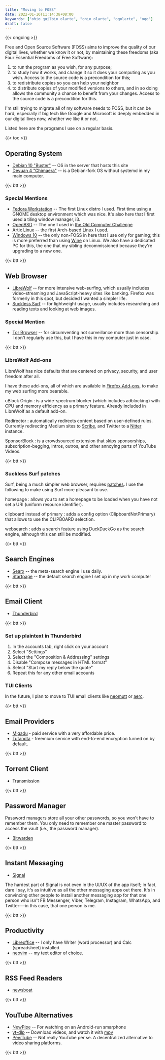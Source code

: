 ```yaml
---
title: "Moving to FOSS"
date: 2022-01-16T11:14:38+08:00
keywords: ["ohio quilbio olarte", "ohio olarte", "oqolarte", "oqo"]
draft: false
---
```

{{< ongoing >}}

Free and Open Source Software (FOSS) aims to improve the quality of our digital lives, whether we know it or not, by maintaining these freedoms (aka Four Essential Freedoms of Free Software):

1. to run the program as you wish, for any purpose;
1. to study how it works, and change it so it does your computing as you wish.
   Access to the source code is a precondition for this;
1. to redistribute copies so you can help your neighbor
1. to distribute copies of your modified versions to others, and in so doing
   allows the community a chance to benefit from your changes. Access to the
   source code is a precondition for this.

I'm still trying to migrate all of my software needs to FOSS,
but it can be hard, especially if big tech like Google and Microsoft
is deeply embedded in our digital lives now,
whether we like it or not.

Listed here are the programs I use on a regular basis.

{{< toc >}}
## Operating System 

- [Debian 10 "Buster"](https://www.debian.org/releases/buster/) -- OS in the server that
  hosts this site
- [Devuan 4
  "Chimaera"](https://www.devuan.org/os/announce/chimaera-release-announce-2021-10-14) -- is a Debian-fork OS without systemd in my main computer.

{{< btt >}}
### Special Mentions
- [Fedora Workstation](https://getfedora.org/en/workstation/) --
The first Linux distro I used.
First time using a GNOME desktop environment which was nice.
It's also here that I first used a tiling window manager, i3.
- [OpenBSD](https://www.openbsd.org/) -- The one I used in [the Old Computer Challenge](/old-computer)
- [Artix Linux](https://artixlinux.org/) -- the first Arch-based Linux
  I used.
- [Windows 10](https://www.microsoft.com/en-us/software-download/windows10ISO)
  -- the only non-FOSS in here that I use only for gaming;
  this is more preferred than using [Wine](https://www.winehq.org/) on Linux.
We also have a dedicated PC for this, the one that my sibling decommissioned
because they're upgrading to a new one.

{{< btt >}}
## Web Browser

- [LibreWolf](https://librewolf.net) -- for more intensive web-surfing,
which usually includes video-streaming
and JavaScript-heavy sites like banking.
Firefox was formerly in this spot,
but decided I wanted a simpler life.
- [Suckless Surf](https://surf.suckless.org) -- for lightweight usage,
usually includes researching and reading texts and looking at web images.

### Special Mention

- [Tor Browser](https://www.torproject.org) -- for circumventing not
  surveillance more than censorship.
I don't regularly use this,
but I have this in my computer just in case.

{{< btt >}}
### LibreWolf Add-ons
LibreWolf has nice defaults
that are centered on privacy, security, and user freedom after all.

I have these add-ons, all of which are available in [Firefox Add-ons](https://addons.mozilla.org/en-US/firefox/), to make my web surfing more bearable.

uBlock Origin
: is a wide-spectrum blocker
(which includes adblocking)
with CPU and memory efficiency as a primary feature.
Already included in LibreWolf as a default add-on.

Redirector
: automatically redirects content based on user-defined rules.
Currently redirecting Medium sites to [Scribe](https://scribe.rip),
and Twitter to a [Nitter](https://nitter.kavin.rocks) instance.

SponsorBlock
: is a crowdsourced extension that skips sponsorships, subscription-begging, intros, outros, and
other annoying parts of YouTube Videos.

{{< btt >}}
### Suckless Surf patches
Surf, being a much simpler web browser, requires
[patches](https://surf.suckless.org/patches/).
I use the following to make using Surf more pleasant to use.

homepage
: allows you to set a homepage to be loaded when you have not set a
  URI (uniform resource identifier).

clipboard instead of primary
: adds a config option (ClipboardNotPrimary) that allows to use the CLIPBOARD selection.

websearch
: adds a search feature using DuckDuckGo as the search engine,
although this can still be modified.

{{< btt >}}
## Search Engines
- [Searx](https://searx.be/) -- the meta-search engine I use daily.
- [Startpage](https://www.startpage.com/) -- the default search engine I set up
  in my work computer

{{< btt >}}
## Email Client

- [Thunderbird](https://www.thunderbird.net/)

{{< btt >}}
### Set up plaintext in Thunderbird

1. In the accounts tab, right click on your account
1. Select "Settings"
1. Select the "Composition & Addressing" settings
1. Disable "Compose messages in HTML format"
1. Select "Start my reply below the quote"
1. Repeat this for any other email accounts

### TUI Clients

In the future, I plan to move to TUI email clients like
[neomutt](https://neomutt.org) or [aerc](https://aerc-mail.org).

{{< btt >}}
## Email Providers

- [Migadu](https://www.migadu.com/) - paid service with a very affordable price.
- [Tutanota](https://tutanota.com/) - freemium service with end-to-end
  encryption turned on by default.

{{< btt >}}
## Torrent Client

- [Transmission](https://transmissionbt.com/)

{{< btt >}}
## Password Manager

Password managers store all your other passwords, so you won't have to remember
them.
You only need to remember one master password to access the vault (i.e., the
password manager).

- [Bitwarden](https://bitwarden.com/)

{{< btt >}}
## Instant Messaging

- [Signal](https://signal.org/)

The hardest part of Signal is not even in the UI/UX of the app itself;
in fact, dare I say, it's as intuitive as all the other messaging apps out
there.
It's in convincing other people to install another
messaging app for that one person who isn't FB Messenger, Viber, Telegram,
Instagram, WhatsApp,
and Twitter---in this case, that one person is me.

{{< btt >}}
## Productivity
- [Libreoffice](https://www.libreoffice.org/) -- I only have Writer (word
  processor) and Calc (spreadsheet) installed.
- [neovim](https://neovim.io) -- my text editor of choice.

{{< btt >}}
## RSS Feed Readers
- [newsboat](https://newsboat.org/)

{{< btt >}}
## YouTube Alternatives
- [NewPipe](https://newpipe.net/) -- For watching on an Android-run smarphone
- [yt-dlp](https://github.com/yt-dlp/yt-dlp) -- Download videos,
and watch it with [mpv](https://mpv.io)
- [PeerTube](https://joinpeertube.org/) -- Not really YouTube per se.
A decentralized alternative to video sharing platforms.

{{< btt >}}
